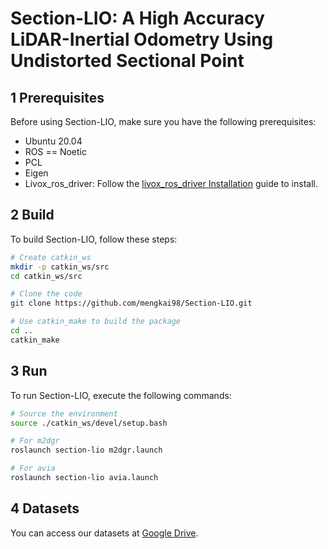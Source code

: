 # Section-LIO: A High Accuracy LiDAR-Inertial Odometry Using Undistorted Sectional Point

## 1 Prerequisites

Before using Section-LIO, make sure you have the following prerequisites:

- Ubuntu 20.04
- ROS == Noetic
- PCL
- Eigen
- Livox_ros_driver: Follow the [livox_ros_driver Installation](https://github.com/Livox-SDK/livox_ros_driver) guide to install.

## 2 Build

To build Section-LIO, follow these steps:

```bash
# Create catkin_ws
mkdir -p catkin_ws/src
cd catkin_ws/src

# Clone the code
git clone https://github.com/mengkai98/Section-LIO.git

# Use catkin_make to build the package
cd ..
catkin_make
```

## 3 Run

To run Section-LIO, execute the following commands:

```bash
# Source the environment
source ./catkin_ws/devel/setup.bash

# For m2dgr
roslaunch section-lio m2dgr.launch

# For avia
roslaunch section-lio avia.launch
```

## 4 Datasets

You can access our datasets at [Google Drive](https://drive.google.com/drive/folders/1izEMEl5SHUZ4EPXbKX7SNY4MzoQyJBSA?usp=sharing).